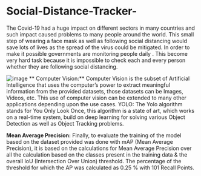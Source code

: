 # Social-Distance-Tracker-
The Covid-19 had a huge impact on different sectors in many countries and such impact caused problems to many people around the world. This small step of wearing a face mask as well as following social distancing would save lots of lives as the spread of the virus could be mitigated.  In order to make it possible governments are monitoring people daily . This become very hard task because it is impossible to check each and every person whether they are following social distancing. 


![image](https://user-images.githubusercontent.com/81721268/129431265-36fe484d-5442-43b2-bf20-92a0ecba6932.png)
**
Computer Vision:**    Computer Vision is the subset of Artificial Intelligence that uses the computer’s power to extract meaningful information from the provided datasets, those datasets can be Images, Videos, etc. This use of computer vision can be extended to many other applications depending upon the use cases.
YOLO:     The Yolo algorithm stands for You Only Look Once, this algorithm is a state of art, which works on a real-time system, build on deep learning for solving various Object Detection as well as Object Tracking problems.

**Mean Average Precision:**
Finally, to evaluate the training of the model based on the dataset provided was done with mAP (Mean Average Precision), it is based on the calculations for Mean Average Precision over all the calculation based on the classes present in the training data & the overall IoU (Intersection Over Union) threshold. The percentage of the threshold for which the AP was calculated as 0.25 % with 101 Recall Points.






